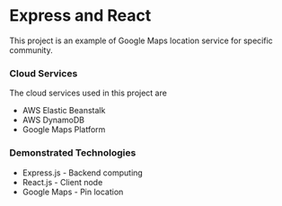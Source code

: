 # Express and React
This project is an example of Google Maps location service for specific community.

### Cloud Services
The cloud services used in this project are
* AWS Elastic Beanstalk
* AWS DynamoDB
* Google Maps Platform

### Demonstrated Technologies
* Express.js - Backend computing
* React.js - Client node
* Google Maps - Pin location
